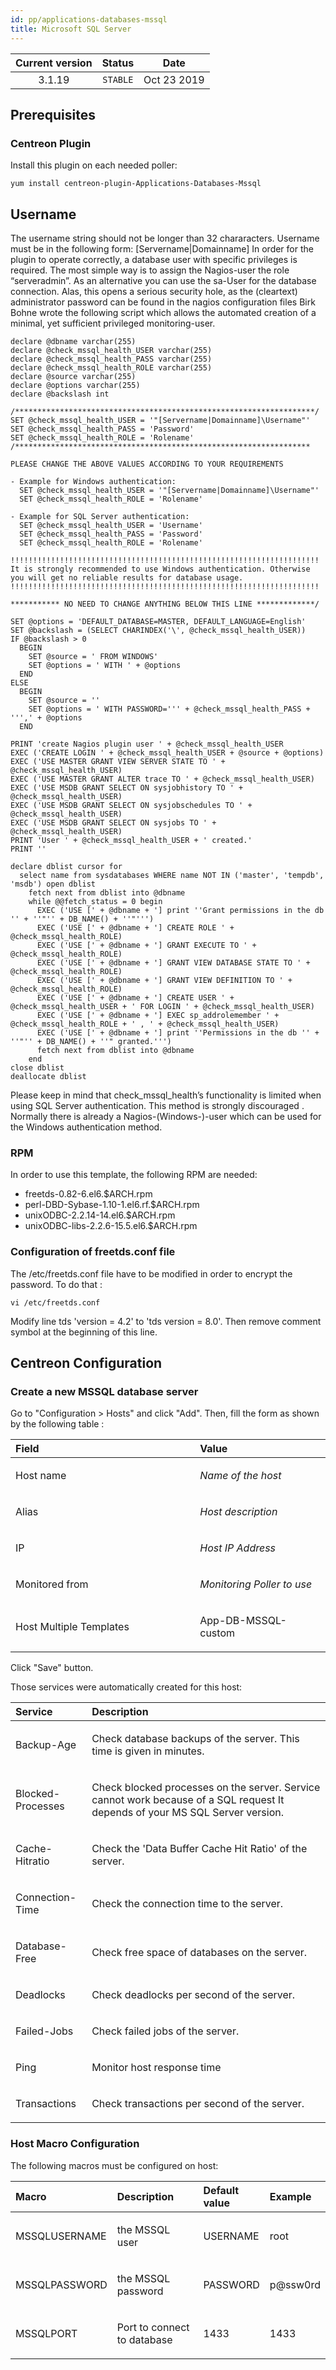```yaml
---
id: pp/applications-databases-mssql
title: Microsoft SQL Server
---
```


| Current version | Status | Date |
| :-: | :-: | :-: |
| 3.1.19 | `STABLE` | Oct 23 2019 |

## Prerequisites
### Centreon Plugin
Install this plugin on each needed poller:

    yum install centreon-plugin-Applications-Databases-Mssql

## Username

The username string should not be longer than 32 chararacters. Username
must be in the following form: [Servername|Domainname]
In order for the plugin to operate correctly, a database user with specific privileges is required.
The most simple way is to assign the Nagios-user the role “serveradmin”. As an alternative you can use the sa-User for the database connection. Alas, this opens a serious security hole, as the (cleartext) administrator password can be found in the nagios configuration files
Birk Bohne wrote the following script which allows the automated creation of a minimal, yet sufficient privileged monitoring-user.

    declare @dbname varchar(255)
    declare @check_mssql_health_USER varchar(255)
    declare @check_mssql_health_PASS varchar(255)
    declare @check_mssql_health_ROLE varchar(255)
    declare @source varchar(255)
    declare @options varchar(255)
    declare @backslash int
    
    /*******************************************************************/
    SET @check_mssql_health_USER = '"[Servername|Domainname]\Username"'
    SET @check_mssql_health_PASS = 'Password'
    SET @check_mssql_health_ROLE = 'Rolename'
    /******************************************************************
    
    PLEASE CHANGE THE ABOVE VALUES ACCORDING TO YOUR REQUIREMENTS
    
    - Example for Windows authentication:
      SET @check_mssql_health_USER = '"[Servername|Domainname]\Username"'
      SET @check_mssql_health_ROLE = 'Rolename'
    
    - Example for SQL Server authentication:
      SET @check_mssql_health_USER = 'Username'
      SET @check_mssql_health_PASS = 'Password'
      SET @check_mssql_health_ROLE = 'Rolename'
    
    !!!!!!!!!!!!!!!!!!!!!!!!!!!!!!!!!!!!!!!!!!!!!!!!!!!!!!!!!!!!!!!!!!!!!
    It is strongly recommended to use Windows authentication. Otherwise
    you will get no reliable results for database usage.
    !!!!!!!!!!!!!!!!!!!!!!!!!!!!!!!!!!!!!!!!!!!!!!!!!!!!!!!!!!!!!!!!!!!!!
    
    *********** NO NEED TO CHANGE ANYTHING BELOW THIS LINE *************/
    
    SET @options = 'DEFAULT_DATABASE=MASTER, DEFAULT_LANGUAGE=English'
    SET @backslash = (SELECT CHARINDEX('\', @check_mssql_health_USER))
    IF @backslash > 0
      BEGIN
        SET @source = ' FROM WINDOWS'
        SET @options = ' WITH ' + @options
      END
    ELSE
      BEGIN
        SET @source = ''
        SET @options = ' WITH PASSWORD=''' + @check_mssql_health_PASS + ''',' + @options
      END
    
    PRINT 'create Nagios plugin user ' + @check_mssql_health_USER
    EXEC ('CREATE LOGIN ' + @check_mssql_health_USER + @source + @options)
    EXEC ('USE MASTER GRANT VIEW SERVER STATE TO ' + @check_mssql_health_USER)
    EXEC ('USE MASTER GRANT ALTER trace TO ' + @check_mssql_health_USER)
    EXEC ('USE MSDB GRANT SELECT ON sysjobhistory TO ' + @check_mssql_health_USER)
    EXEC ('USE MSDB GRANT SELECT ON sysjobschedules TO ' + @check_mssql_health_USER)
    EXEC ('USE MSDB GRANT SELECT ON sysjobs TO ' + @check_mssql_health_USER)
    PRINT 'User ' + @check_mssql_health_USER + ' created.'
    PRINT ''
    
    declare dblist cursor for
      select name from sysdatabases WHERE name NOT IN ('master', 'tempdb', 'msdb') open dblist
        fetch next from dblist into @dbname
        while @@fetch_status = 0 begin
          EXEC ('USE [' + @dbname + '] print ''Grant permissions in the db '' + ''"'' + DB_NAME() + ''"''')
          EXEC ('USE [' + @dbname + '] CREATE ROLE ' + @check_mssql_health_ROLE)
          EXEC ('USE [' + @dbname + '] GRANT EXECUTE TO ' + @check_mssql_health_ROLE)
          EXEC ('USE [' + @dbname + '] GRANT VIEW DATABASE STATE TO ' + @check_mssql_health_ROLE)
          EXEC ('USE [' + @dbname + '] GRANT VIEW DEFINITION TO ' + @check_mssql_health_ROLE)
          EXEC ('USE [' + @dbname + '] CREATE USER ' + @check_mssql_health_USER + ' FOR LOGIN ' + @check_mssql_health_USER)
          EXEC ('USE [' + @dbname + '] EXEC sp_addrolemember ' + @check_mssql_health_ROLE + ' , ' + @check_mssql_health_USER)
          EXEC ('USE [' + @dbname + '] print ''Permissions in the db '' + ''"'' + DB_NAME() + ''" granted.''')
          fetch next from dblist into @dbname
        end
    close dblist
    deallocate dblist

Please keep in mind that check_mssql_health’s functionality is limited when using SQL Server authentication. This method is strongly discouraged . Normally there is already a Nagios-(Windows-)-user which can be used for the Windows authentication method.

### RPM
In order to use this template, the following RPM are needed:

* freetds-0.82-6.el6.$ARCH.rpm
* perl-DBD-Sybase-1.10-1.el6.rf.$ARCH.rpm
* unixODBC-2.2.14-14.el6.$ARCH.rpm
* unixODBC-libs-2.2.6-15.5.el6.$ARCH.rpm

### Configuration of freetds.conf file
The /etc/freetds.conf file have to be modified in order to encrypt the
password. To do that :

    vi /etc/freetds.conf

Modify line tds 'version = 4.2' to 'tds version = 8.0'.
Then remove comment symbol at the beginning of this line.

## Centreon Configuration
### Create a new MSSQL database server
Go to "Configuration &gt; Hosts" and click "Add". Then, fill the form as
shown by the following table :

<table>
<colgroup>
<col width="58%" />
<col width="41%" />
</colgroup>
<thead>
<tr class="header">
<th align="left">Field</th>
<th align="left">Value</th>
</tr>
</thead>
<tbody>
<tr class="odd">
<td align="left"><p>Host name</p></td>
<td align="left"><p><em>Name of the host</em></p></td>
</tr>
<tr class="even">
<td align="left"><p>Alias</p></td>
<td align="left"><p><em>Host description</em></p></td>
</tr>
<tr class="odd">
<td align="left"><p>IP</p></td>
<td align="left"><p><em>Host IP Address</em></p></td>
</tr>
<tr class="even">
<td align="left"><p>Monitored from</p></td>
<td align="left"><p><em>Monitoring Poller to use</em></p></td>
</tr>
<tr class="odd">
<td align="left"><p>Host Multiple Templates</p></td>
<td align="left"><p>App-DB-MSSQL-custom</p></td>
</tr>
</tbody>
</table>

Click "Save" button.

Those services were automatically created for this host:

<table>
<colgroup>
<col width="24%" />
<col width="75%" />
</colgroup>
<thead>
<tr class="header">
<th align="left">Service</th>
<th align="left">Description</th>
</tr>
</thead>
<tbody>
<tr class="odd">
<td align="left"><p>Backup-Age</p></td>
<td align="left"><p>Check database backups of the server. This time is given in minutes.</p></td>
</tr>
<tr class="even">
<td align="left"><p>Blocked-Processes</p></td>
<td align="left"><p>Check blocked processes on the server. Service cannot work because of a SQL request It depends of your MS SQL Server version.</p></td>
</tr>
<tr class="odd">
<td align="left"><p>Cache-Hitratio</p></td>
<td align="left"><p>Check the 'Data Buffer Cache Hit Ratio' of the server.</p></td>
</tr>
<tr class="even">
<td align="left"><p>Connection-Time</p></td>
<td align="left"><p>Check the connection time to the server.</p></td>
</tr>
<tr class="odd">
<td align="left"><p>Database-Free</p></td>
<td align="left"><p>Check free space of databases on the server.</p></td>
</tr>
<tr class="even">
<td align="left"><p>Deadlocks</p></td>
<td align="left"><p>Check deadlocks per second of the server.</p></td>
</tr>
<tr class="odd">
<td align="left"><p>Failed-Jobs</p></td>
<td align="left"><p>Check failed jobs of the server.</p></td>
</tr>
<tr class="even">
<td align="left"><p>Ping</p></td>
<td align="left"><p>Monitor host response time</p></td>
</tr>
<tr class="odd">
<td align="left"><p>Transactions</p></td>
<td align="left"><p>Check transactions per second of the server.</p></td>
</tr>
</tbody>
</table>

### Host Macro Configuration
The following macros must be configured on host:

<table>
<colgroup>
<col width="19%" />
<col width="48%" />
<col width="19%" />
<col width="13%" />
</colgroup>
<thead>
<tr class="header">
<th align="left">Macro</th>
<th align="left">Description</th>
<th align="left">Default value</th>
<th align="left">Example</th>
</tr>
</thead>
<tbody>
<tr class="odd">
<td align="left"><p>MSSQLUSERNAME</p></td>
<td align="left"><p>the MSSQL user</p></td>
<td align="left"><p>USERNAME</p></td>
<td align="left"><p>root</p></td>
</tr>
<tr class="even">
<td align="left"><p>MSSQLPASSWORD</p></td>
<td align="left"><p>the MSSQL password</p></td>
<td align="left"><p>PASSWORD</p></td>
<td align="left"><p>p@ssw0rd</p></td>
</tr>
<tr class="odd">
<td align="left"><p>MSSQLPORT</p></td>
<td align="left"><p>Port to connect to database</p></td>
<td align="left"><p>1433</p></td>
<td align="left"><p>1433</p></td>
</tr>
</tbody>
</table>

